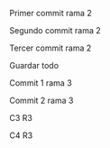 Primer commit rama 2

Segundo commit rama 2

Tercer commit rama 2

Guardar todo

Commit 1 rama 3

Commit 2 rama 3

C3 R3

C4 R3
